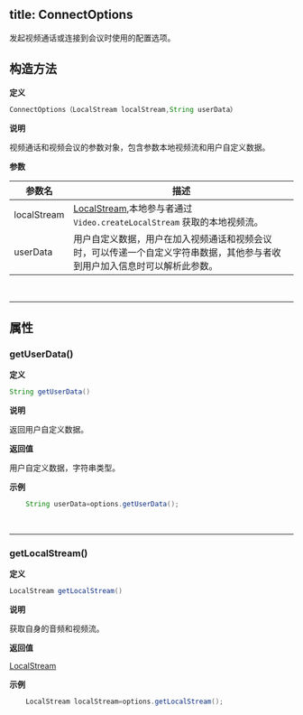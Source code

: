 title: ConnectOptions
---

发起视频通话或连接到会议时使用的配置选项。

## 构造方法

**定义**   

```java
ConnectOptions（LocalStream localStream,String userData）
```

**说明**

视频通话和视频会议的参数对象，包含参数本地视频流和用户自定义数据。

**参数**

| 参数名 | 描述 |
|---|---|
|localStream|[LocalStream](/api/video/android/local-stream.html),本地参与者通过 `Video.createLocalStream` 获取的本地视频流。|
|userData|用户自定义数据，用户在加入视频通话和视频会议时，可以传递一个自定义字符串数据，其他参与者收到用户加入信息时可以解析此参数。|

</br>

---

## 属性


### getUserData()

**定义**   

```java
String getUserData()
```

**说明**

返回用户自定义数据。

**返回值**

用户自定义数据，字符串类型。

**示例**

```java
	String userData=options.getUserData();
```

</br>

---

### getLocalStream()

**定义**   

```java
LocalStream getLocalStream()
```

**说明**

获取自身的音频和视频流。

**返回值**

[LocalStream](/api/video/android/local-stream.html)

**示例**

```java
	LocalStream localStream=options.getLocalStream();
```
